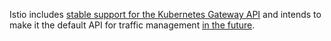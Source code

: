 ---
---
Istio includes [stable support for the Kubernetes Gateway API](https://gateway-api.sigs.k8s.io/) 
and intends to make it the default API for traffic management [in the future](/blog/2024/gateway-mesh-ga/).
